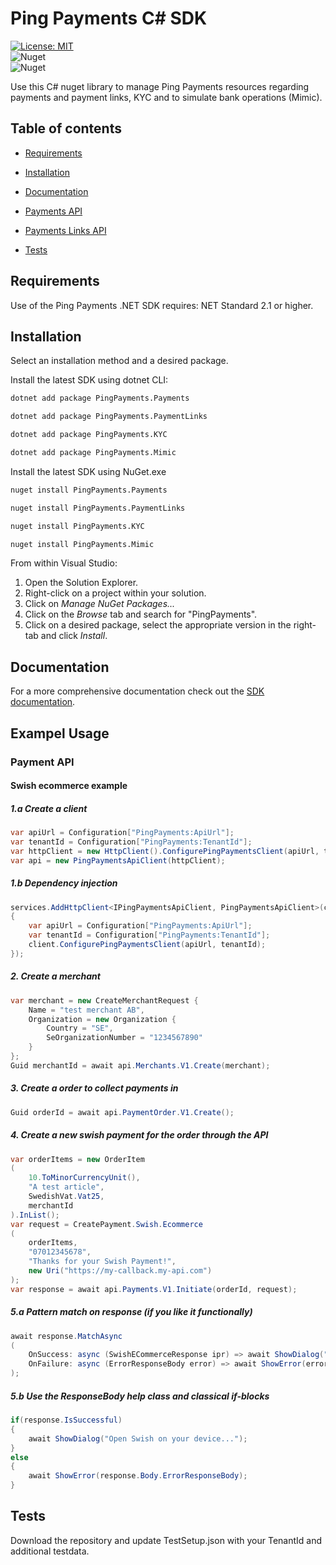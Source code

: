 # Ping Payments C# SDK

[![License: MIT](https://img.shields.io/badge/License-MIT-yellow.svg)](https://opensource.org/licenses/MIT)\
![Nuget](https://img.shields.io/nuget/v/PingPayments.Payments?label=PingPayments.Payments)\
![Nuget](https://img.shields.io/nuget/v/PingPayments.PaymentLinks?label=PingPayments.PaymentLinks)

Use this C# nuget library to manage Ping Payments resources regarding payments and payment links, KYC and to simulate bank operations (Mimic).

## Table of contents

* [Requirements](#requirements)

* [Installation](#installation)

* [Documentation](#documentation) 

*  [Payments API](#payment-api)

*  [Payments Links API](#payment-links-api)

* [Tests](#tests)


## Requirements

Use of the Ping Payments .NET SDK requires:
NET Standard 2.1 or higher. 

## Installation
Select an installation method and a desired package.

Install the latest SDK using dotnet CLI:

```sh
dotnet add package PingPayments.Payments
```
```sh
dotnet add package PingPayments.PaymentLinks
```
```sh
dotnet add package PingPayments.KYC
```
```sh
dotnet add package PingPayments.Mimic
```

Install the latest SDK using NuGet.exe

```sh
nuget install PingPayments.Payments
```
```sh
nuget install PingPayments.PaymentLinks
```
```sh
nuget install PingPayments.KYC
```
```sh
nuget install PingPayments.Mimic
```

From within Visual Studio:

1. Open the Solution Explorer.
2. Right-click on a project within your solution.
3. Click on *Manage NuGet Packages...*
4. Click on the *Browse* tab and search for "PingPayments".
5. Click on a desired package, select the appropriate version in the
   right-tab and click *Install*.


## Documentation
For a more comprehensive documentation check out the [SDK documentation](https://docs.pingpayments.com/docs/the-ping-payments-c-sdk). 


## Exampel Usage 

### Payment API 

#### Swish ecommerce example

##### 1.a Create a client
```c#
var apiUrl = Configuration["PingPayments:ApiUrl"];
var tenantId = Configuration["PingPayments:TenantId"];
var httpClient = new HttpClient().ConfigurePingPaymentsClient(apiUrl, tenantId);
var api = new PingPaymentsApiClient(httpClient);
```

##### 1.b Dependency injection
```c#
services.AddHttpClient<IPingPaymentsApiClient, PingPaymentsApiClient>(client =>
{
    var apiUrl = Configuration["PingPayments:ApiUrl"];
    var tenantId = Configuration["PingPayments:TenantId"];
    client.ConfigurePingPaymentsClient(apiUrl, tenantId);
});
```

##### 2. Create a merchant 
```c#
var merchant = new CreateMerchantRequest {
    Name = "test merchant AB",
    Organization = new Organization {
        Country = "SE",
        SeOrganizationNumber = "1234567890"
    }
};
Guid merchantId = await api.Merchants.V1.Create(merchant);
```

##### 3. Create a order to collect payments in
```c#
Guid orderId = await api.PaymentOrder.V1.Create();
```

##### 4. Create a new swish payment for the order through the API
```c#
var orderItems = new OrderItem
(
    10.ToMinorCurrencyUnit(), 
    "A test article", 
    SwedishVat.Vat25, 
    merchantId
).InList();
var request = CreatePayment.Swish.Ecommerce
(
    orderItems,
    "07012345678",
    "Thanks for your Swish Payment!",
    new Uri("https://my-callback.my-api.com")
);
var response = await api.Payments.V1.Initiate(orderId, request);
```

##### 5.a Pattern match on response (if you like it functionally)
```c#
await response.MatchAsync
(
    OnSuccess: async (SwishECommerceResponse ipr) => await ShowDialog("Open Swish on your device..."),
    OnFailure: async (ErrorResponseBody error) => await ShowError(error)
);
```

##### 5.b Use the ResponseBody help class and classical if-blocks
```c#
if(response.IsSuccessful)
{
    await ShowDialog("Open Swish on your device...");
} 
else
{
    await ShowError(response.Body.ErrorResponseBody);
}
```

## Tests

Download the repository and update TestSetup.json with your TenantId and additional testdata.
